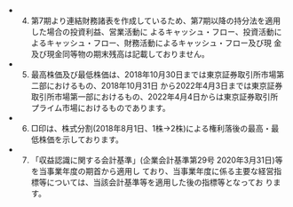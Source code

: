- 4. 第7期より連結財務諸表を作成しているため、第7期以降の持分法を適用した場合の投資利益、営業活動に よるキャッシュ・フロー、投資活動によるキャッシュ・フロー、財務活動によるキャッシュ・フロー及び現 金及び現金同等物の期末残高は記載しておりません。
- 5. 最高株価及び最低株価は、2018年10月30日までは東京証券取引所市場第二部におけるもの、2018年10月31日 から2022年4月3日までは東京証券取引所市場第一部におけるもの、2022年4月4日からは東京証券取引所 プライム市場におけるものであります。
- 6. □印は、株式分割(2018年8月1日、1株→2株)による権利落後の最高・最低株価を示しております。
- 7. 「収益認識に関する会計基準」(企業会計基準第29号 2020年3月31日)等を当事業年度の期首から適用し ており、当事業年度に係る主要な経営指標等については、当該会計基準等を適用した後の指標等となってお ります。